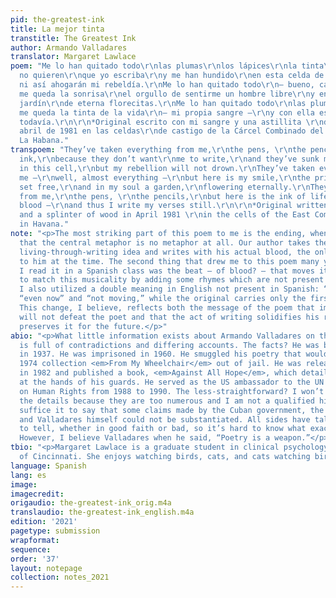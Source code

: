 ```yaml
---
pid: the-greatest-ink
title: La mejor tinta
transtitle: The Greatest Ink
author: Armando Valladares
translator: Margaret Lawlace
poem: "Me lo han quitado todo\r\nlas plumas\r\nlos lápices\r\nla tinta\r\nporque ellos
  no quieren\r\nque yo escriba\r\ny me han hundido\r\nen esta celda de castigo\r\npero
  ni así ahogarán mi rebeldía.\r\nMe lo han quitado todo\r\n— bueno, casi todo —\r\nporque
  me queda la sonrisa\r\nel orgullo de sentirme un hombre libre\r\ny en el alma un
  jardín\r\nde eterna florecitas.\r\nMe lo han quitado todo\r\nlas plumas\r\nlos lápices\r\npero
  me queda la tinta de la vida\r\n— mi propia sangre —\r\ny con ella escribo versos
  todavía.\r\n\r\n*Original escrito con mi sangre y una astillita \r\nde madera en
  abril de 1981 en las celdas\r\nde castigo de la Cárcel Combinado del Este, \r\nen
  La Habana."
transpoem: "They’ve taken everything from me,\r\nthe pens, \r\nthe pencils, \r\nthe
  ink,\r\nbecause they don’t want\r\nme to write,\r\nand they’ve sunk me down \r\ndeep
  in this cell,\r\nbut my rebellion will not drown.\r\nThey’ve taken everything from
  me —\r\nwell, almost everything —\r\nbut here is my smile,\r\nthe pride of a man
  set free,\r\nand in my soul a garden,\r\nflowering eternally.\r\nThey’ve taken everything
  from me,\r\nthe pens, \r\nthe pencils,\r\nbut here is the ink of life —\r\nmy own
  blood —\r\nand thus I write my verses still.\r\n\r\n*Original written with my blood
  and a splinter of wood in April 1981 \r\nin the cells of the East Combined Prison
  in Havana."
note: "<p>The most striking part of this poem to me is the ending, when we find out
  that the central metaphor is no metaphor at all. Our author takes the well-used
  living-through-writing idea and writes with his actual blood, the only means available
  to him at the time. The second thing that drew me to this poem many years ago when
  I read it in a Spanish class was the beat — of blood? — that moves it along. I attempted
  to match this musicality by adding some rhymes which are not present in the original.
  I also utilized a double meaning in English not present in Spanish: “still” as both
  “even now” and “not moving,” while the original carries only the first connotation.
  This change, I believe, reflects both the message of the poem that imprisonment
  will not defeat the poet and that the act of writing solidifies his resolve and
  preserves it for the future.</p>"
abio: "<p>What little information exists about Armando Valladares on the internet
  is full of contradictions and differing accounts. The facts? He was born in Cuba
  in 1937. He was imprisoned in 1960. He smuggled his poetry that would become the
  1974 collection <em>From My Wheelchair</em> out of jail. He was released from prison
  in 1982 and published a book, <em>Against All Hope</em>, which detailed torture
  at the hands of his guards. He served as the US ambassador to the UN Commission
  on Human Rights from 1988 to 1990. The less-straightforward? I won’t comment on
  the details because they are too numerous and I am not a qualified historian, but
  suffice it to say that some claims made by the Cuban government, the U.S. government,
  and Valladares himself could not be substantiated. All sides have tales they wish
  to tell, whether in good faith or bad, so it’s hard to know what exactly to believe.
  However, I believe Valladares when he said, “Poetry is a weapon.”</p>"
tbio: "<p>Margaret Lawlace is a graduate student in clinical psychology at the University
  of Cincinnati. She enjoys watching birds, cats, and cats watching birds.</p>"
language: Spanish
lang: es
image:
imagecredit:
origaudio: the-greatest-ink_orig.m4a
translaudio: the-greatest-ink_english.m4a
edition: '2021'
pagetype: submission
wrapformat:
sequence:
order: '37'
layout: notepage
collection: notes_2021
---
```

